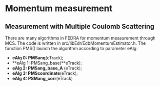 # Momentum measurement

## Measurement with Multiple Coulomb Scattering

There are many algorithms in FEDRA for momentum measurement through MCS. The code is written in src/libEdr/EdbMomentumEstimator.h. The function PMS\(\) launch the algorithm according to parameter eAlg:

* **eAlg 0: PMSang**\(eTrack\);
* **eAlg 1: PMSang\_base\(**eTrack\);
* **eAlg 2: PMSang\_base\_A** \(eTrack\);
* **eAlg 3: PMScoordinate**\(eTrack\);
* **eAlg 4: PSMang\_corr**\(eTrack\)


